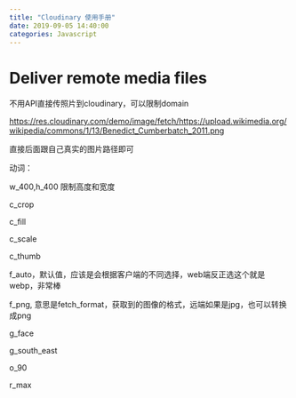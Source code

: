 ```yaml
---
title: "Cloudinary 使用手册"
date: 2019-09-05 14:40:00
categories: Javascript
---
```


# Deliver remote media files

不用API直接传照片到cloudinary，可以限制domain

https://res.cloudinary.com/demo/image/fetch/https://upload.wikimedia.org/wikipedia/commons/1/13/Benedict_Cumberbatch_2011.png

直接后面跟自己真实的图片路径即可





动词：

w_400,h_400	限制高度和宽度

c_crop

c_fill

c_scale

c_thumb

f_auto，默认值，应该是会根据客户端的不同选择，web端反正选这个就是webp，非常棒

f_png, 意思是fetch_format，获取到的图像的格式，远端如果是jpg，也可以转换成png

g_face

g_south_east

o_90

r_max